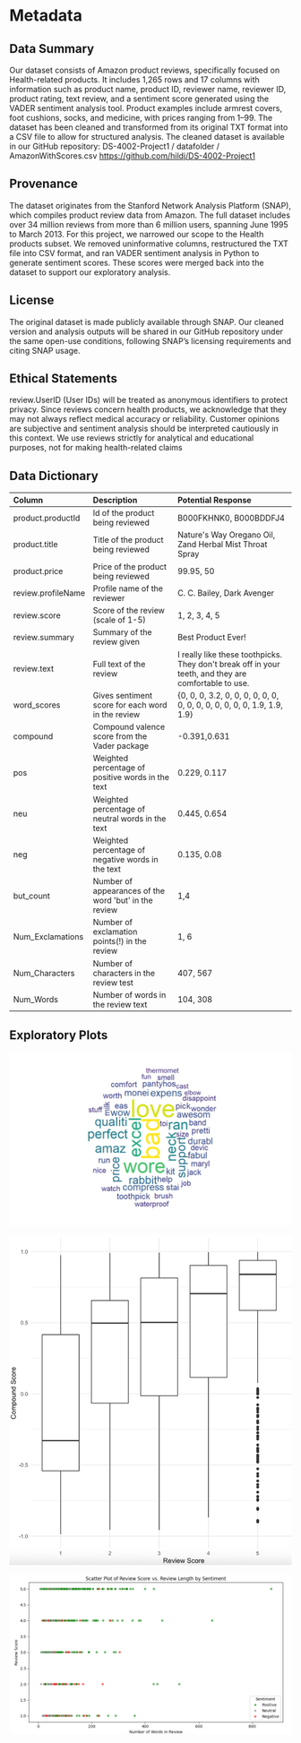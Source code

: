 # Metadata

## Data Summary

Our dataset consists of Amazon product reviews, specifically focused on Health-related products. It includes 1,265 rows and 17 columns with information such as product name, product ID, reviewer name, reviewer ID, product rating, text review, and a sentiment score generated using the VADER sentiment analysis tool. Product examples include armrest covers, foot cushions, socks, and medicine, with prices ranging from $1–$99. The dataset has been cleaned and transformed from its original TXT format into a CSV file to allow for structured analysis. The cleaned dataset is available in our GitHub repository: DS-4002-Project1 / datafolder / AmazonWithScores.csv https://github.com/hildj/DS-4002-Project1 

## Provenance

The dataset originates from the Stanford Network Analysis Platform (SNAP), which compiles product review data from Amazon. The full dataset includes over 34 million reviews from more than 6 million users, spanning June 1995 to March 2013. For this project, we narrowed our scope to the Health products subset. We removed uninformative columns, restructured the TXT file into CSV format, and ran VADER sentiment analysis in Python to generate sentiment scores. These scores were merged back into the dataset to support our exploratory analysis.

## License

The original dataset is made publicly available through SNAP. Our cleaned version and analysis outputs will be shared in our GitHub repository under the same open-use conditions, following SNAP’s licensing requirements and citing SNAP usage.

## Ethical Statements

review.UserID (User IDs) will be treated as anonymous identifiers to protect privacy. Since reviews concern health products, we acknowledge that they may not always reflect medical accuracy or reliability. Customer opinions are subjective and sentiment analysis should be interpreted cautiously in this context. We use reviews strictly for analytical and educational purposes, not for making health-related claims

## Data Dictionary

| Column | Description | Potential Response |
| :------- | :------- | :------- |
| product.productId | Id of the product being reviewed | B000FKHNK0, B000BDDFJ4|
| product.title | Title of the product being reviewed | Nature's Way Oregano Oil, Zand Herbal Mist Throat Spray |
| product.price | Price of the product being reviewed | 99.95, 50|
| review.profileName | Profile name of the reviewer | C. C. Bailey, Dark Avenger|
| review.score | Score of the review (scale of 1-5) | 1, 2, 3, 4, 5|
| review.summary | Summary of the review given | Best Product Ever! |
| review.text | Full text of the review | I really like these toothpicks. They don't break off in your teeth, and they are comfortable to use.|
| word_scores | Gives sentiment score for each word in the review | {0, 0, 0, 3.2, 0, 0, 0, 0, 0, 0, 0, 0, 0, 0, 0, 0, 0, 0, 1.9, 1.9, 1.9}|
| compound | Compound valence score from the Vader package | -0.391,0.631|
| pos | Weighted percentage of positive words in the text | 0.229, 0.117|
| neu | Weighted percentage of neutral words in the text | 0.445, 0.654|
| neg | Weighted percentage of negative words in the text | 0.135, 0.08|
| but_count | Number of appearances of the word 'but' in the review | 1,4|
| Num_Exclamations | Number of exclamation points(!) in the review | 1, 6|
| Num_Characters | Number of characters in the review test |407, 567|
| Num_Words | Number of words in the review text | 104, 308|

## Exploratory Plots
![This word cloud, obtained by finding which words appear the most often in reviews, quickly shows that reviews either focused on loving a product or thinking a product was bad. There are also a lot of words that point out what most of the functionality of the health-related products are.](OUTPUT/wordcloud.png)

![This box plot shows that a higher compound score generally correlates with a better review score.](OUTPUT/boxplot.png)

![This scatter plot shows the relationship between review score and review length (number of words), with points colored by sentiment category (positive, neutral, negative). It highlights patterns in how review length varies with sentiment and star rating, providing insight into whether longer reviews tend to express stronger positive or negative opinions. This complements our other exploratory plots by adding a structural perspective on review text, supporting feature selection for predictive modeling.](OUTPUT/scatterplot.png)
